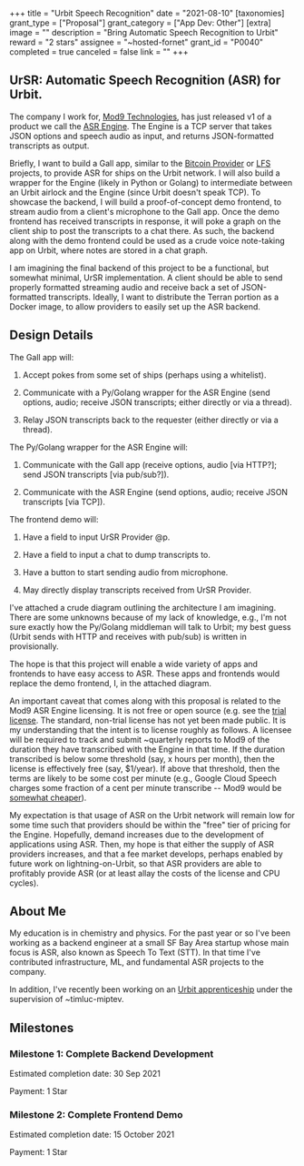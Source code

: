 +++
title = "Urbit Speech Recognition"
date = "2021-08-10"
[taxonomies]
grant_type = ["Proposal"]
grant_category = ["App Dev: Other"]
[extra]
image = ""
description = "Bring Automatic Speech Recognition to Urbit"
reward = "2 stars"
assignee = "~hosted-fornet"
grant_id = "P0040"
completed = true
canceled = false
link = ""
+++

## UrSR: Automatic Speech Recognition (ASR) for Urbit.

The company I work for, [Mod9 Technologies](https://mod9.com), has just released v1 of a product we call the [ASR Engine](https://hub.docker.com/r/mod9/asr). The Engine is a TCP server that takes JSON options and speech audio as input, and returns JSON-formatted transcripts as output.

Briefly, I want to build a Gall app, similar to the [Bitcoin Provider](https://urbit.org/grants/bitcoin-full-node-provider-and-wallet) or [LFS](https://urbit.org/grants/urbit-lfs-filehosting) projects, to provide ASR for ships on the Urbit network. I will also build a wrapper for the Engine (likely in Python or Golang) to intermediate between an Urbit airlock and the Engine (since Urbit doesn't speak TCP). To showcase the backend, I will build a proof-of-concept demo frontend, to stream audio from a client's microphone to the Gall app. Once the demo frontend has received transcripts in response, it will poke a graph on the client ship to post the transcripts to a chat there. As such, the backend along with the demo frontend could be used as a crude voice note-taking app on Urbit, where notes are stored in a chat graph.

I am imagining the final backend of this project to be a functional, but somewhat minimal, UrSR implementation. A client should be able to send properly formatted streaming audio and receive back a set of JSON-formatted transcripts. Ideally, I want to distribute the Terran portion as a Docker image, to allow providers to easily set up the ASR backend.

## Design Details

The Gall app will:

1. Accept pokes from some set of ships (perhaps using a whitelist).

2. Communicate with a Py/Golang wrapper for the ASR Engine (send options, audio; receive JSON transcripts; either directly or via a thread).

3. Relay JSON transcripts back to the requester (either directly or via a thread).

The Py/Golang wrapper for the ASR Engine will:

1. Communicate with the Gall app (receive options, audio [via HTTP?]; send JSON transcripts [via pub/sub?]).

2. Communicate with the ASR Engine (send options, audio; receive JSON transcripts [via TCP]).

The frontend demo will:

1. Have a field to input UrSR Provider @p.

2. Have a field to input a chat to dump transcripts to.

3. Have a button to start sending audio from microphone.

4. May directly display transcripts received from UrSR Provider.

I've attached a crude diagram outlining the architecture I am imagining. There are some unknowns because of my lack of knowledge, e.g., I'm not sure exactly how the Py/Golang middleman will talk to Urbit; my best guess (Urbit sends with HTTP and receives with pub/sub) is written in provisionally.

The hope is that this project will enable a wide variety of apps and frontends to have easy access to ASR. These apps and frontends would replace the demo frontend, I, in the attached diagram.

An important caveat that comes along with this proposal is related to the Mod9 ASR Engine licensing. It is not free or open source (e.g. see the [trial license](https://dev.mod9.io/licensing). The standard, non-trial license has not yet been made public. It is my understanding that the intent is to license roughly as follows. A licensee will be required to track and submit ~quarterly reports to Mod9 of the duration they have transcribed with the Engine in that time. If the duration transcribed is below some threshold (say, x hours per month), then the license is effectively free (say, $1/year). If above that threshold, then the terms are likely to be some cost per minute (e.g., Google Cloud Speech charges some fraction of a cent per minute transcribe -- Mod9 would be [somewhat cheaper](https://cloud.google.com/speech-to-text/pricing)).

My expectation is that usage of ASR on the Urbit network will remain low for some time such that providers should be within the "free" tier of pricing for the Engine. Hopefully, demand increases due to the development of applications using ASR. Then, my hope is that either the supply of ASR providers increases, and that a fee market develops, perhaps enabled by future work on lightning-on-Urbit, so that ASR providers are able to profitably provide ASR (or at least allay the costs of the license and CPU cycles).

## About Me

My education is in chemistry and physics. For the past year or so I've been working as a backend engineer at a small SF Bay Area startup whose main focus is ASR, also known as Speech To Text (STT). In that time I've contributed infrastructure, ML, and fundamental ASR projects to the company.

In addition, I've recently been working on an [Urbit apprenticeship](https://github.com/hosted-fornet/crunch) under the supervision of ~timluc-miptev.

## Milestones

### Milestone 1: Complete Backend Development

Estimated completion date: 30 Sep 2021

Payment: 1 Star

### Milestone 2: Complete Frontend Demo

Estimated completion date: 15 October 2021

Payment: 1 Star
